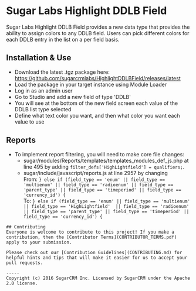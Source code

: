 # Sugar Labs Highlight DDLB Field

Sugar Labs Highlight DDLB Field provides a new data type that provides the ability to assign colors to any DDLB field. Users can pick different colors for each DDLB entry in the list on a per field basis.

## Installation & Use
* Download the latest .tgz package here: https://github.com/sugarcrmlabs/HighlightDDLBField/releases/latest
* Load the package in your target instance using Module Loader
* Log in as an admin user
* Go to Studio and add a new field of type 'DDLB'
* You will see at the bottom of the new field screen each value of the DDLB list type selected
* Define what text color you want, and then what color you want each value to use


## Reports
* To implement report filtering, you will need to make core file changes:
    * sugar/modules/Reports/templates/templates_modules_def_js.php at line 495 by adding `filter_defs['HighLightfield'] = qualifiers;`.
    * sugar/include/javascript/reports.js at line 2957 by changing <br/>
    From: `} else if (field_type == 'enum' || field_type == 'multienum' || field_type == 'radioenum' || field_type == 'parent_type' || field_type == 'timeperiod' || field_type == 'currency_id') {` <br/>
    To: `} else if (field_type == 'enum' || field_type == 'multienum' || field_type == 'HighLightfield'  || field_type == 'radioenum' || field_type == 'parent_type' || field_type == 'timeperiod' || field_type == 'currency_id') {`

```
## Contributing
Everyone is welcome to contribute to this project! If you make a contribution, then the [Contributor Terms](CONTRIBUTOR_TERMS.pdf) apply to your submission.

Please check out our [Contribution Guidelines](CONTRIBUTING.md) for helpful hints and tips that will make it easier for us to accept your pull requests.

-----
Copyright (c) 2016 SugarCRM Inc. Licensed by SugarCRM under the Apache 2.0 license.
